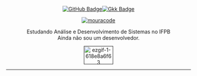 <p align="center">
  <a href="https://github.com/MouraSL"><img src="https://img.shields.io/badge/GitHub-0D1282?style=for-the-badge&logo=github&logoColor=white" alt="GitHub Badge"></a><a href="https://github.com/salatiellv"><img src="https://img.shields.io/badge/LEVISL-B31312?style=for-the-badge&logo=&logoColor=white" alt="Gkk Badge"></a>
</p>

<p align="center">
  <a href="https://github.com/anuraghazra/github-readme-stats">
    <img src="https://github-readme-stats.vercel.app/api/top-langs/?username=salatiellv&hide=html&layout=normal&theme=transparent&bg_color=30,0D1282,B31312&text_color=FFF&title_color=FFF&border_color=111" alt="mouracode">
  </a>
</p>

<p align="center">Estudando Análise e Desenvolvimento de Sistemas no IFPB<br/>Ainda não sou um desenvolvedor.</p>

<p align="center">
  <a href="">
    <img src="https://hosting.photobucket.com/albums/ee111/TheGreatBone235/300_police_20car_20lights_20on.gif" alt="ezgif-1-618e8a6f63" border="0" width="80" height="50">
  </a>
</p>

---
